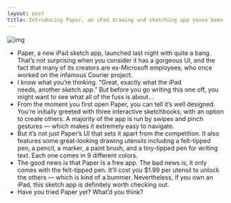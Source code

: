 ```yaml
---
layout: post
title: Introducing Paper, an iPad drawing and sketching app youve been clamoring for
---
```

![img](http://media.idownloadblog.com/wp-content/uploads/2012/03/paper-1.jpg)
* Paper, a new iPad sketch app, launched last night with quite a bang. That’s not surprising when you consider it has a gorgeous UI, and the fact that many of its creators are ex-Microsoft employees, who once worked on the infamous Courier project.
* I know what you’re thinking. “Great, exactly what the iPad needs, another sketch app.” But before you go writing this one off, you might want to see what all of the fuss is about…
* From the moment you first open Paper, you can tell it’s well designed. You’re initially greeted with three interactive sketchbooks, with an option to create others. A majority of the app is run by swipes and pinch gestures — which makes it extremely easy to navigate.
* But it’s not just Paper’s UI that sets it apart from the competition. It also features some great-looking drawing utensils including a felt-tipped pen, a pencil, a marker, a paint brush, and a tiny-tipped pen for writing text. Each one comes in 9 different colors.
* The good news is that Paper is a free app. The bad news is, it only comes with the felt-tipped pen. It’ll cost you $1.99 per utensil to unlock the others — which is kind of a bummer. Nevertheless, if you own an iPad, this sketch app is definitely worth checking out.
* Have you tried Paper yet? What’d you think?

